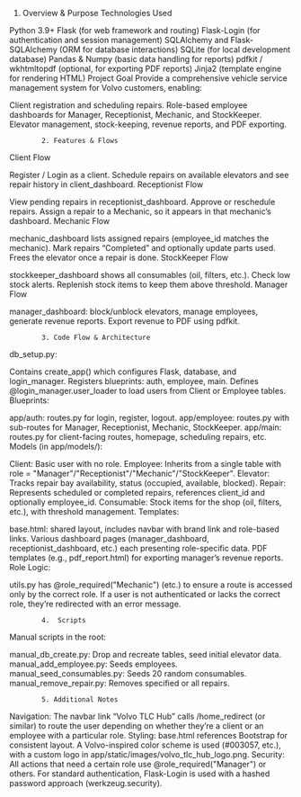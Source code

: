 1. Overview & Purpose
Technologies Used

Python 3.9+
Flask (for web framework and routing)
Flask-Login (for authentication and session management)
SQLAlchemy and Flask-SQLAlchemy (ORM for database interactions)
SQLite (for local development database)
Pandas & Numpy (basic data handling for reports)
pdfkit / wkhtmltopdf (optional, for exporting PDF reports)
Jinja2 (template engine for rendering HTML)
Project Goal
Provide a comprehensive vehicle service management system for Volvo customers, enabling:

Client registration and scheduling repairs.
Role-based employee dashboards for Manager, Receptionist, Mechanic, and StockKeeper.
Elevator management, stock-keeping, revenue reports, and PDF exporting.

            2. Features & Flows
Client Flow

Register / Login as a client.
Schedule repairs on available elevators and see repair history in client_dashboard.
Receptionist Flow

View pending repairs in receptionist_dashboard.
Approve or reschedule repairs.
Assign a repair to a Mechanic, so it appears in that mechanic’s dashboard.
Mechanic Flow

mechanic_dashboard lists assigned repairs (employee_id matches the mechanic).
Mark repairs “Completed” and optionally update parts used.
Frees the elevator once a repair is done.
StockKeeper Flow

stockkeeper_dashboard shows all consumables (oil, filters, etc.).
Check low stock alerts.
Replenish stock items to keep them above threshold.
Manager Flow

manager_dashboard: block/unblock elevators, manage employees, generate revenue reports.
Export revenue to PDF using pdfkit.

            3. Code Flow & Architecture
db_setup.py:

Contains create_app() which configures Flask, database, and login_manager.
Registers blueprints: auth, employee, main.
Defines @login_manager.user_loader to load users from Client or Employee tables.
Blueprints:

app/auth: routes.py for login, register, logout.
app/employee: routes.py with sub-routes for Manager, Receptionist, Mechanic, StockKeeper.
app/main: routes.py for client-facing routes, homepage, scheduling repairs, etc.
Models (in app/models/):

Client: Basic user with no role.
Employee: Inherits from a single table with role = "Manager"/"Receptionist"/"Mechanic"/"StockKeeper".
Elevator: Tracks repair bay availability, status (occupied, available, blocked).
Repair: Represents scheduled or completed repairs, references client_id and optionally employee_id.
Consumable: Stock items for the shop (oil, filters, etc.), with threshold management.
Templates:

base.html: shared layout, includes navbar with brand link and role-based links.
Various dashboard pages (manager_dashboard, receptionist_dashboard, etc.) each presenting role-specific data.
PDF templates (e.g., pdf_report.html) for exporting manager’s revenue reports.
Role Logic:

utils.py has @role_required("Mechanic") (etc.) to ensure a route is accessed only by the correct role.
If a user is not authenticated or lacks the correct role, they’re redirected with an error message.

            4.  Scripts
Manual scripts in the root:

manual_db_create.py: Drop and recreate tables, seed initial elevator data.
manual_add_employee.py: Seeds employees.
manual_seed_consumables.py: Seeds 20 random consumables.
manual_remove_repair.py: Removes specified or all repairs.

            5. Additional Notes
Navigation:
The navbar link “Volvo TLC Hub” calls /home_redirect (or similar) to route the user depending on whether they’re a client or an employee with a particular role.
Styling:
base.html references Bootstrap for consistent layout.
A Volvo-inspired color scheme is used (#003057, etc.), with a custom logo in app/static/images/volvo_tlc_hub_logo.png.
Security:
All actions that need a certain role use @role_required("Manager") or others.
For standard authentication, Flask-Login is used with a hashed password approach (werkzeug.security).
